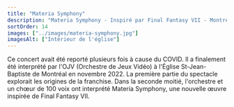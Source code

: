 ```yaml
---
title: "Materia Symphony"
description: "Materia Symphony - Inspiré par Final Fantasy VII - Montréal (2022)"
sortOrder: 14
images: ["../images/materia-symphony.jpg"]
imagesAlt: ["Intérieur de l'église"]
---
```


Ce concert avait été reporté plusieurs fois à cause du COVID. Il a finalement été interprété par l'OJV (Orchestre de Jeux Vidéo) à l'Église St-Jean-Baptiste de Montréal en novembre 2022. La première partie du spectacle explorait les origines de la franchise. Dans la seconde moitié, l'orchestre et un chœur de 100 voix ont interprété Materia Symphony, une nouvelle œuvre inspirée de Final Fantasy VII.
